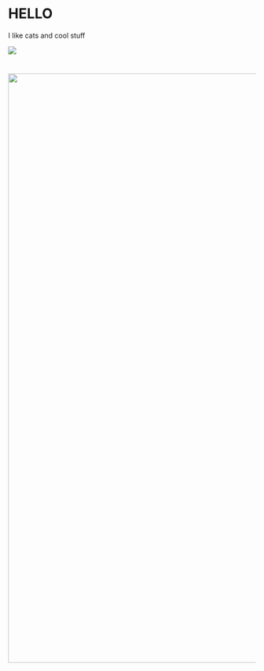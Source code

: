 <h1> HELLO </h1>
<p> I like cats and cool stuff</p> <img src="https://github.com/user-attachments/assets/0e75f330-d256-40f9-ac16-6b7b7f1d615d"></img>
<h1 align="center">
  <a><img align="center" src="https://github-readme-stats.vercel.app/api?username=scorp1on-0&show_icons=true&locale=en&theme=dark&border_radius=15&hide_border=true&title_color=90acd0" alt="scorp1on-0" width="1200" /></a>
</h1>
